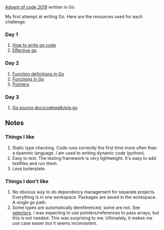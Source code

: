 [Advent of code 2019](adventofcode.com/2019) written in Go. 

My first attempt at writing Go. Here are the resources used for each challenge.

### Day 1
1. [How to write go code](https://golang.org/doc/code.html)
2. [Effective go](https://golang.org/doc/effective_go.html)

### Day 2
1. [Function definitions in Go](https://go101.org/article/function-declarations-and-calls.html)
2. [Functions in Go](https://go101.org/article/function.html)
3. [Pointers](https://www.golang-book.com/books/intro/8)

### Day 3
1. [Go source doc/codewalk/pig.go](https://golang.org/doc%2Fcodewalk%2Fpig.go)

## Notes

### Things I like
1. Static type checking. Code runs correctly the first time more often than a dyanmic language. I am used to writing dynamic code (python).
2. Easy to test. The testing framework is very lightweight. It's easy to add testfiles and run them. 
3. Less boilerplate. 

### Things I don't like
1. No obvious way to do dependency management for separate projects. Everything is in one workspace. Packages are saved in the workspace. A single go path. 
2. Some types are automatically dereferenced, some are not. See [selectors](https://golang.org/ref/spec#Selectors). I was expecting to use pointers/references to pass arrays, but this is not needed. This was surprising to me. Ultimately, it makes me use case easier but it seems inconsistent.
